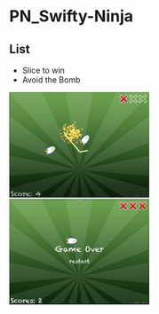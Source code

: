 # PN_Swifty-Ninja

## List
+ Slice to win
+ Avoid the Bomb


<img width="50%" src="image_2022-01-04_215251.png" />
<img width="50%" src="image_2022-01-04_215601.png" />
